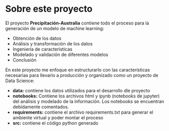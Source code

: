 # Sobre este proyecto

El proyecto **Precipitación-Australia** contiene todo el proceso para la generación de un modelo de machine learning:
- Obtención de los datos
- Análisis y transformación de los datos
- Ingeniería de características
- Modelado y validación de diferentes modelos 
- Conclusión

En este proyecto me enfoque en estructurarlo con las características necesarias para llevarlo a producción y organizado como un proyecto de Data Science:
- **data:** contiene los datos utilizados para el desarrollo dle proyecto
- **notebooks:** Contiene los archivos html y ipynb (notebooks de jupyter) del análisis y modelado de la información. Los notebooks se encuentran debidamente comentados.
- **requirements:** contiene el archivo requirements.txt para generar el ambiente virtual y poder montar el proceso
- **src:** contiene el código python generado

